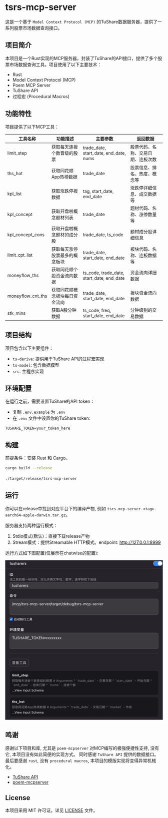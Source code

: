 # tsrs-mcp-server

这是一个基于 `Model Context Protocol (MCP)` 的TuShare数据服务器，提供了一系列股票市场数据查询接口。

## 项目简介

本项目是一个Rust实现的MCP服务器，封装了TuShare的API接口，提供了多个股票市场数据查询工具。项目使用了以下主要技术：

- Rust
- Model Context Protocol (MCP)
- Poem MCP Server
- TuShare API
- 过程宏 (Procedural Macros)

## 功能特性

项目提供了以下MCP工具：

| 工具名称 | 功能描述 | 主要参数 | 返回数据 |
|---------|---------|---------|---------|
| limit_step | 获取每天连板个数晋级的股票 | trade_date, start_date, end_date, nums | 股票代码、名称、交易日期、连板次数 |
| ths_hot | 获取同花顺App热榜数据 | trade_date | 股票信息、排名、热度、概念等 |
| kpl_list | 获取涨跌停板数据 | tag, start_date, end_date | 涨跌停详细信息、成交数据等 |
| kpl_concept | 获取开盘啦概念题材列表 | trade_date | 题材代码、名称、涨停数量等 |
| kpl_concept_cons | 获取开盘啦概念题材的成分股 | trade_date, ts_code | 题材成分股详细信息 |
| limit_cpt_list | 获取每天涨停股票最多的概念板块 | trade_date, start_date, end_date | 板块代码、名称、连板数据等 |
| moneyflow_ths | 获取同花顺个股资金流向数据 | ts_code, trade_date, start_date, end_date | 资金流向详细数据 |
| moneyflow_cnt_ths | 获取同花顺概念板块每日资金流向 | trade_date, start_date, end_date | 板块资金流向数据 |
| stk_mins | 获取A股分钟数据 | ts_code, freq, start_date, end_date | 分钟级别的交易数据 |

## 项目结构

项目包含以下主要组件：

- `ts-derive`: 提供用于TuShare API的过程宏实现
- `ts-model`: 包含数据模型
- `src`: 主程序实现

## 环境配置

在运行之前，需要设置TuShare的API token：

- 复制 `.env.example` 为 `.env`
- 在 `.env` 文件中设置你的TuShare token:

```
TUSHARE_TOKEN=your_token_here
```

## 构建

前提条件：安装 Rust 和 Cargo。

```bash
cargo build --release

./target/release/tsrs-mcp-server
```

## 运行

你可以在release中找到对应平台下的编译产物, 例如 `tsrs-mcp-server-<tag>-aarch64-apple-darwin.tar.gz`。

服务器支持两种运行模式：

1. Stdio模式(默认)：直接下载release产物
2. Stream模式：提供Streamable HTTP模式。endpoint: http://127.0.0.1:8999

运行方式如下图配置(仅展示在chatwise的配置):

![chatwise-config](./docs/chatwise.jpg)

## 鸣谢

感谢以下项目和库, 尤其是 `poem-mcpserver` 对MCP编写的极强便捷性支持, 没有它, 本项目没有如此简便的实现方式。
同时感谢 `TuShare API` 提供的数据接口。
最后要感谢 `rust`, 没有 `procedural macros`, 本项目的模版实现将变得异常机械化。

- [TuShare API](https://tushare.pro/document/2)
- [poem-mcpserver](https://crates.io/crates/poem-mcpserver)

## License

本项目采用 MIT 许可证。详见 [LICENSE](LICENSE) 文件。